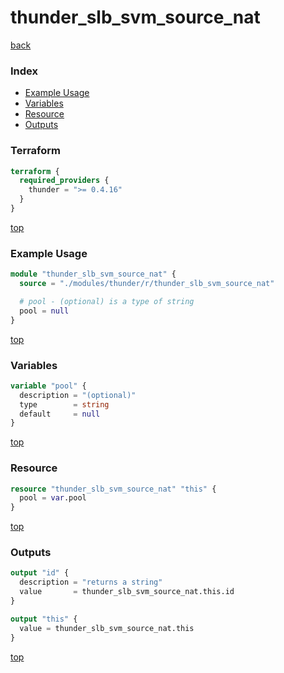 # thunder_slb_svm_source_nat

[back](../thunder.md)

### Index

- [Example Usage](#example-usage)
- [Variables](#variables)
- [Resource](#resource)
- [Outputs](#outputs)

### Terraform

```terraform
terraform {
  required_providers {
    thunder = ">= 0.4.16"
  }
}
```

[top](#index)

### Example Usage

```terraform
module "thunder_slb_svm_source_nat" {
  source = "./modules/thunder/r/thunder_slb_svm_source_nat"

  # pool - (optional) is a type of string
  pool = null
}
```

[top](#index)

### Variables

```terraform
variable "pool" {
  description = "(optional)"
  type        = string
  default     = null
}
```

[top](#index)

### Resource

```terraform
resource "thunder_slb_svm_source_nat" "this" {
  pool = var.pool
}
```

[top](#index)

### Outputs

```terraform
output "id" {
  description = "returns a string"
  value       = thunder_slb_svm_source_nat.this.id
}

output "this" {
  value = thunder_slb_svm_source_nat.this
}
```

[top](#index)